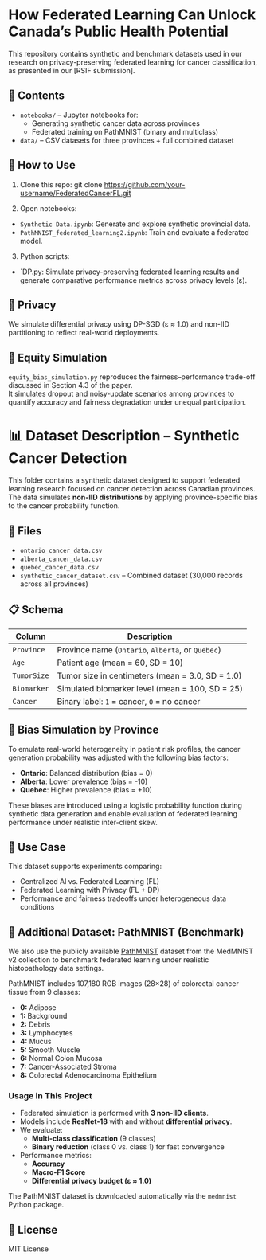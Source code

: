 # How Federated Learning Can Unlock Canada’s Public Health Potential

This repository contains synthetic and benchmark datasets used in our research on privacy-preserving federated learning for cancer classification, as presented in our [RSIF submission].

## 📂 Contents

- `notebooks/` – Jupyter notebooks for:
  - Generating synthetic cancer data across provinces
  - Federated training on PathMNIST (binary and multiclass)
- `data/` – CSV datasets for three provinces + full combined dataset

## 🚀 How to Use

1. Clone this repo:
git clone https://github.com/your-username/FederatedCancerFL.git

2. Open notebooks:
- `Synthetic Data.ipynb`: Generate and explore synthetic provincial data.
- `PathMNIST_federated_learning2.ipynb`: Train and evaluate a federated model.

3. Python scripts:
 - `DP.py: Simulate privacy-preserving federated learning results and generate comparative performance metrics across privacy levels (ε).


## 🔐 Privacy

We simulate differential privacy using DP-SGD (ε ≈ 1.0) and non-IID partitioning to reflect real-world deployments.

## 🧭 Equity Simulation
`equity_bias_simulation.py` reproduces the fairness–performance trade-off discussed in Section 4.3 of the paper.  
It simulates dropout and noisy-update scenarios among provinces to quantify accuracy and fairness degradation under unequal participation.

# 📊 Dataset Description – Synthetic Cancer Detection

This folder contains a synthetic dataset designed to support federated learning research focused on cancer detection across Canadian provinces. The data simulates **non-IID distributions** by applying province-specific bias to the cancer probability function.

## 📁 Files

- `ontario_cancer_data.csv`
- `alberta_cancer_data.csv`
- `quebec_cancer_data.csv`
- `synthetic_cancer_dataset.csv` – Combined dataset (30,000 records across all provinces)

## 📋 Schema

| Column       | Description                                                                  |
|--------------|------------------------------------------------------------------------------|
| `Province`   | Province name (`Ontario`, `Alberta`, or `Quebec`)                            |
| `Age`        | Patient age (mean = 60, SD = 10)                                              |
| `TumorSize`  | Tumor size in centimeters (mean = 3.0, SD = 1.0)                              |
| `Biomarker`  | Simulated biomarker level (mean = 100, SD = 25)                               |
| `Cancer`     | Binary label: `1` = cancer, `0` = no cancer                                   |

## 🔄 Bias Simulation by Province

To emulate real-world heterogeneity in patient risk profiles, the cancer generation probability was adjusted with the following bias factors:

- **Ontario**: Balanced distribution (bias = 0)
- **Alberta**: Lower prevalence (bias = -10)
- **Quebec**: Higher prevalence (bias = +10)

These biases are introduced using a logistic probability function during synthetic data generation and enable evaluation of federated learning performance under realistic inter-client skew.

## 🔐 Use Case

This dataset supports experiments comparing:
- Centralized AI vs. Federated Learning (FL)
- Federated Learning with Privacy (FL + DP)
- Performance and fairness tradeoffs under heterogeneous data conditions

## 🧪 Additional Dataset: PathMNIST (Benchmark)

We also use the publicly available [PathMNIST](https://medmnist.com/) dataset from the MedMNIST v2 collection to benchmark federated learning under realistic histopathology data settings.

PathMNIST includes 107,180 RGB images (28×28) of colorectal cancer tissue from 9 classes:

- **0:** Adipose
- **1:** Background
- **2:** Debris
- **3:** Lymphocytes
- **4:** Mucus
- **5:** Smooth Muscle
- **6:** Normal Colon Mucosa
- **7:** Cancer-Associated Stroma
- **8:** Colorectal Adenocarcinoma Epithelium

### Usage in This Project

- Federated simulation is performed with **3 non-IID clients**.
- Models include **ResNet-18** with and without **differential privacy**.
- We evaluate:
  - **Multi-class classification** (9 classes)
  - **Binary reduction** (class 0 vs. class 1) for fast convergence
- Performance metrics:
  - **Accuracy**
  - **Macro-F1 Score**
  - **Differential privacy budget (ε ≈ 1.0)**

The PathMNIST dataset is downloaded automatically via the `medmnist` Python package.


## 📜 License

MIT License
